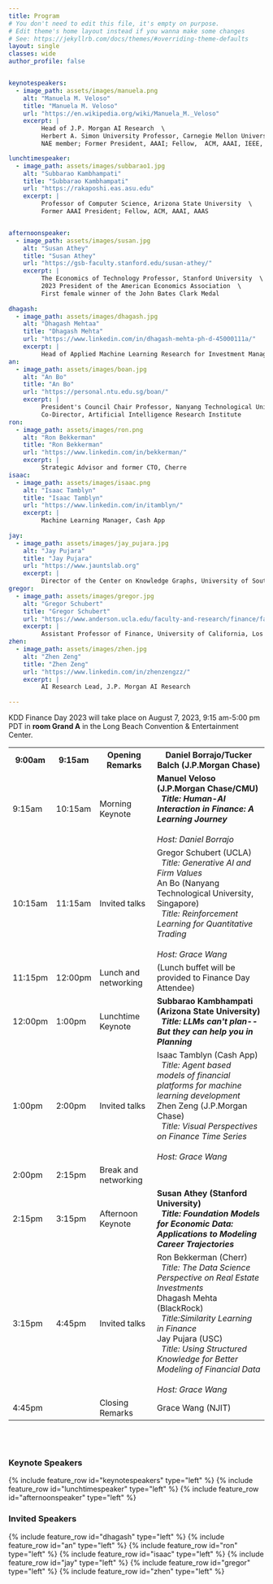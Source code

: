 ```yaml
---
title: Program
# You don't need to edit this file, it's empty on purpose.
# Edit theme's home layout instead if you wanna make some changes
# See: https://jekyllrb.com/docs/themes/#overriding-theme-defaults
layout: single
classes: wide
author_profile: false


keynotespeakers:
  - image_path: assets/images/manuela.png
    alt: "Manuela M. Veloso"
    title: "Manuela M. Veloso"
    url: "https://en.wikipedia.org/wiki/Manuela_M._Veloso"
    excerpt: |
         Head of J.P. Morgan AI Research  \
         Herbert A. Simon University Professor, Carnegie Mellon University  \
         NAE member; Former President, AAAI; Fellow,  ACM, AAAI, IEEE, and AAAS 

lunchtimespeaker:
  - image_path: assets/images/subbarao1.jpg
    alt: "Subbarao Kambhampati"
    title: "Subbarao Kambhampati"
    url: "https://rakaposhi.eas.asu.edu"
    excerpt: |
         Professor of Computer Science, Arizona State University  \
         Former AAAI President; Fellow, ACM, AAAI, AAAS


afternoonspeaker:
  - image_path: assets/images/susan.jpg
    alt: "Susan Athey"
    title: "Susan Athey"
    url: "https://gsb-faculty.stanford.edu/susan-athey/"
    excerpt: |
         The Economics of Technology Professor, Stanford University  \
         2023 President of the American Economics Association  \
         First female winner of the John Bates Clark Medal
         
dhagash:
  - image_path: assets/images/dhagash.jpg
    alt: "Dhagash Mehtaa"
    title: "Dhagash Mehta"
    url: "https://www.linkedin.com/in/dhagash-mehta-ph-d-45000111a/"
    excerpt: |
         Head of Applied Machine Learning Research for Investment Management, BlackRock
an:
  - image_path: assets/images/boan.jpg
    alt: "An Bo"
    title: "An Bo"
    url: "https://personal.ntu.edu.sg/boan/"
    excerpt: |
         President's Council Chair Professor, Nanyang Technological University, Singapore  \
         Co-Director, Artificial Intelligence Research Institute         
ron:
  - image_path: assets/images/ron.png
    alt: "Ron Bekkerman"
    title: "Ron Bekkerman"
    url: "https://www.linkedin.com/in/bekkerman/"
    excerpt: |
         Strategic Advisor and former CTO, Cherre
isaac:
  - image_path: assets/images/isaac.png
    alt: "Isaac Tamblyn"
    title: "Isaac Tamblyn"
    url: "https://www.linkedin.com/in/itamblyn/"
    excerpt: |
         Machine Learning Manager, Cash App
         
jay: 
  - image_path: assets/images/jay_pujara.jpg
    alt: "Jay Pujara"
    title: "Jay Pujara"
    url: "https://www.jauntslab.org"
    excerpt: |
         Director of the Center on Knowledge Graphs, University of Southern California
gregor:         
  - image_path: assets/images/gregor.jpg
    alt: "Gregor Schubert"
    title: "Gregor Schubert"
    url: "https://www.anderson.ucla.edu/faculty-and-research/finance/faculty/gregor-schubert"
    excerpt: |
         Assistant Professor of Finance, University of California, Los Angeles
zhen:
  - image_path: assets/images/zhen.jpg
    alt: "Zhen Zeng"
    title: "Zhen Zeng"
    url: "https://www.linkedin.com/in/zhenzengzz/"
    excerpt: |
         AI Research Lead, J.P. Morgan AI Research
    
---
```

KDD Finance Day 2023 will take place on August 7, 2023, 9:15 am-5:00 pm PDT in **room Grand A** in the Long Beach Convention & Entertainment Center.


<table class="tg">
<tbody>
  <tr>
    <th class="tg-feht">9:00am</th>
    <th class="tg-feht">9:15am</th>
    <th class="tg-feht">Opening Remarks</th>
    <th class="tg-feht">Daniel Borrajo/Tucker Balch (J.P.Morgan Chase)</th>
  </tr>
  <tr>
    <td class="tg-73oq">9:15am</td>
    <td class="tg-73oq">10:15am</td>
    <td class="tg-73oq">Morning Keynote</td>
    <td class="tg-73oq"><b>Manuel Veloso (J.P.Morgan Chase/CMU)</b>
      <br>&nbsp;&nbsp;<em><b>Title: Human-AI Interaction in Finance: A Learning Journey</b></em> 
      <br><br><i>Host: Daniel Borrajo</i>
    </td>
  </tr>
  <tr>
    <td class="tg-73oq">10:15am</td>
    <td class="tg-73oq">11:15am</td>
    <td class="tg-73oq">Invited talks</td>
    <td class="tg-73oq">Gregor Schubert (UCLA) 
      <br>&nbsp;&nbsp;<em>Title: Generative AI and Firm Values</em> 
      <br>An Bo (Nanyang Technological University, Singapore)
      <br>&nbsp;&nbsp;<em>Title: Reinforcement Learning for Quantitative Trading</em>
      <br><br><i>Host: Grace Wang</i> 
    </td>
  </tr>
  <tr>
    <td class="tg-vwhn">11:15pm</td>
    <td class="tg-vwhn">12:00pm</td>
    <td class="tg-vwhn">Lunch and networking</td>
    <td class="tg-vwhn">(Lunch buffet will be provided to Finance Day Attendee)</td>
  </tr>
  <tr>
    <td class="tg-73oq">12:00pm</td>
    <td class="tg-73oq">1:00pm</td>
    <td class="tg-73oq">Lunchtime Keynote</td>
    <td class="tg-73oq"><b>Subbarao Kambhampati (Arizona State University)</b>
      <br>&nbsp;&nbsp;<em><b>Title: LLMs can't plan--But they can help you in Planning</b></em></td>
  </tr>
  <tr>
    <td class="tg-73oq">1:00pm</td>
    <td class="tg-73oq">2:00pm</td>
    <td class="tg-73oq">Invited talks</td>
    <td class="tg-73oq">Isaac Tamblyn (Cash App) 
      <br>&nbsp;&nbsp;<em>Title: Agent based models of financial platforms for machine learning development</em>
      <br>Zhen Zeng (J.P.Morgan Chase)
      <br>&nbsp;&nbsp;<em>Title: Visual Perspectives on Finance Time Series</em>
      <br><br><i>Host: Grace Wang</i> 
    </td>
  </tr>
  <tr>
    <td class="tg-65px">2:00pm</td>
    <td class="tg-65px">2:15pm</td>
    <td class="tg-65px">Break and networking</td>
    <td class="tg-65px"></td>
  </tr>
  <tr>
    <td class="tg-73oq">2:15pm</td>
    <td class="tg-73oq">3:15pm</td>
    <td class="tg-73oq">Afternoon Keynote</td>
    <td class="tg-73oq"><b>Susan Athey (Stanford University)</b>
       <br>&nbsp;&nbsp;<em><b>Title: Foundation Models for Economic Data: Applications to Modeling Career Trajectories</b></em></td> 
  </tr>
  <tr>
    <td class="tg-73oq">3:15pm</td>
    <td class="tg-73oq">4:45pm</td>
    <td class="tg-73oq">Invited talks</td>
    <td class="tg-73oq">Ron Bekkerman (Cherr)       
      <br>&nbsp;&nbsp;<em>Title: The Data Science Perspective on Real Estate Investments</em>
      <br>Dhagash Mehta (BlackRock)
      <br>&nbsp;&nbsp;<em>Title:Similarity Learning in Finance</em>
      <br>Jay Pujara (USC)
      <br>&nbsp;&nbsp;<em>Title: Using Structured Knowledge for Better Modeling of Financial Data</em>
      <br><br><i>Host: Grace Wang</i> 
    </td> 
  </tr>
  <tr>
    <td class="tg-feht">4:45pm</td>
    <td class="tg-feht"></td>
    <td class="tg-feht">Closing Remarks</td>
    <td class="tg-feht">Grace Wang (NJIT)</td> 
  </tr>
</tbody>
</table>

<br />
<br/>
<section class="organizers" markdown="1">
  
### Keynote Speakers
{% include feature_row id="keynotespeakers" type="left" %}
{% include feature_row id="lunchtimespeaker" type="left" %}
{% include feature_row id="afternoonspeaker" type="left" %}

### Invited Speakers
{% include feature_row id="dhagash" type="left" %}
{% include feature_row id="an" type="left" %}
{% include feature_row id="ron" type="left" %}
{% include feature_row id="isaac" type="left" %}
{% include feature_row id="jay" type="left" %}
{% include feature_row id="gregor" type="left" %}
{% include feature_row id="zhen" type="left" %}


</section>
<!--
<a id="Anne_Washington"></a>
## Anne Washington
![](assets/images/anne_washington.jpg)
> **Title:** KDD in the public interest
> **Abstract:** TBD
> **Biography:** Anne L. Washington is Public Interest Technologist serving as an Assistant Professor of Data Policy at the NYU Steinhardt School. Her expertise on public sector information currently addresses the emerging governance needs of data science. The National Science Foundation has funded her research multiple times including a prestigious 5-year NSF CAREER grant on open government data. Her data-intensive projects draw on both interpretive research methods and computational text analysis. She holds an undergraduate degree in computer science from Brown University and a doctorate in Information Systems and Technology Management from  The George Washington University  School of Business.
  -->
